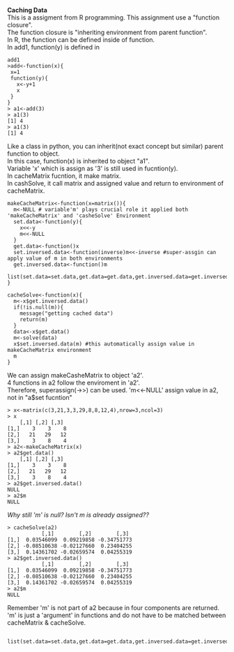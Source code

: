 **Caching Data** <br/>
 This is a assigment from R programming. This assignment use a "function closure".<br/>
 The function closure is "inheriting environment from parent function".<br/>
 In R, the function can be defined inside of function. <br/>
 In add1, function(y) is defined in <br/>
 ```
 add1
 >add<-function(x){
  x=1
  function(y){
    x<-y+1
    x
  }
 }
> a1<-add(3)
> a1(3)
[1] 4
> a1(3)
[1] 4
```
Like a class in python, you can inherit(not exact concept but similar) parent function to object. <br/>
In this case, function(x) is inherited to object "a1".<br/>
Variable 'x' which is assign as '3' is still used in fucntion(y). <br/>
In cacheMatrix fucntion, it make matrix. <br/>
In cashSolve, it call matrix and assigned value and return to environment of cacheMatrix.</br>
```
makeCacheMatrix<-function(x=matrix()){
  m<-NULL # variable'm' plays crucial role it applied both 'makeCacheMatrix' and 'casheSolve' Environment
  set.data<-function(y){
    x<<-y
    m<<-NULL
  } 
  get.data<-function()x
  set.inversed.data<-function(inverse)m<<-inverse #super-assgin can apply value of m in both environments
  get.inversed.data<-function()m
  list(set.data=set.data,get.data=get.data,get.inversed.data=get.inversed.data,set.inversed.data=set.inversed.data)
}

cacheSolve<-function(x){
  m<-x$get.inversed.data()
  if(!is.null(m)){
    message("getting cached data")
    return(m)    
  }
  data<-x$get.data()
  m<-solve(data)
  x$set.inversed.data(m) #this automatically assign value in makeCacheMatrix environment 
  m
}
 ```
We can assign makeCasheMatrix to object 'a2'.<br/>
4 functions in a2 follow the enviroment in 'a2'.<br/> 
Therefore, superassign(->>) can be used. 'm<<-NULL' assign value in a2, not in "a$set fucntion"  <br/>
 ```
> x<-matrix(c(3,21,3,3,29,8,8,12,4),nrow=3,ncol=3)
> x
     [,1] [,2] [,3]
[1,]    3    3    8
[2,]   21   29   12
[3,]    3    8    4
> a2<-makeCacheMatrix(x)
> a2$get.data()
     [,1] [,2] [,3]
[1,]    3    3    8
[2,]   21   29   12
[3,]    3    8    4
> a2$get.inversed.data()
NULL
> a2$m
NULL
 ```
*Why still 'm' is null? Isn't m is already assigned??*
 ```
> cacheSolve(a2)
            [,1]        [,2]        [,3]
[1,]  0.03546099  0.09219858 -0.34751773
[2,] -0.08510638 -0.02127660  0.23404255
[3,]  0.14361702 -0.02659574  0.04255319
> a2$get.inversed.data()
            [,1]        [,2]        [,3]
[1,]  0.03546099  0.09219858 -0.34751773
[2,] -0.08510638 -0.02127660  0.23404255
[3,]  0.14361702 -0.02659574  0.04255319
> a2$m
NULL
 ```
 Remember 'm' is not part of a2 because in four components are returned. 'm' is just a 'argument' in functions and do not have to be matched between cacheMatrix & cacheSolve.
```
 list(set.data=set.data,get.data=get.data,get.inversed.data=get.inversed.data,set.inversed.data=set.inversed.data)
```


